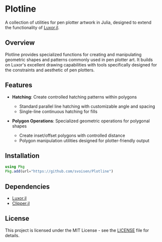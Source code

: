 # Plotline

A collection of utilities for pen plotter artwork in Julia, designed to extend the functionality of [Luxor.jl](https://github.com/JuliaGraphics/Luxor.jl).

## Overview

Plotline provides specialized functions for creating and manipulating geometric shapes and patterns commonly used in pen plotter art. It builds on Luxor's excellent drawing capabilities with tools specifically designed for the constraints and aesthetic of pen plotters.

## Features

- **Hatching**: Create controlled hatching patterns within polygons
  - Standard parallel line hatching with customizable angle and spacing
  - Single-line continuous hatching for fills
  
- **Polygon Operations**: Specialized geometric operations for polygonal shapes
  - Create inset/offset polygons with controlled distance
  - Polygon manipulation utilities designed for plotter-friendly output

## Installation

```julia
using Pkg
Pkg.add(url="https://github.com/svoisen/Plotline")
```

## Dependencies

- [Luxor.jl](https://github.com/JuliaGraphics/Luxor.jl)
- [Clipper.jl](https://github.com/JuliaGeometry/Clipper.jl)

## License

This project is licensed under the MIT License - see the [LICENSE](LICENSE) file for details.